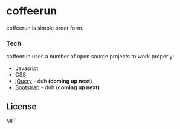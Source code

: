 # coffeerun

coffeerun is simple order form. 

### Tech

coffeerun uses a number of open source projects to work properly:

* Javasript
* CSS
* [jQuery] - duh **(coming up next)**
* [Bootstrap] - duh **(coming up next)**

License
----

MIT

[jQuery]: <http://jquery.com>
[Bootstrap]: <https://getbootstrap.com>